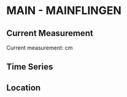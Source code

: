 # MAIN - MAINFLINGEN

## Current Measurement

Current measurement: <Value topic="rivers/pegel-online/MAIN/MAINFLINGEN/measurementValue"/> cm

## Time Series

<TimeSeries topic="rivers/pegel-online/MAIN/MAINFLINGEN/measurementValue" period="week" />

## Location

<WorldMap>
  <Marker lat="50.01536475999318" lon="9.033733207247224" labelTopic="rivers/pegel-online/MAIN/MAINFLINGEN/measurementValue" />
</WorldMap>
